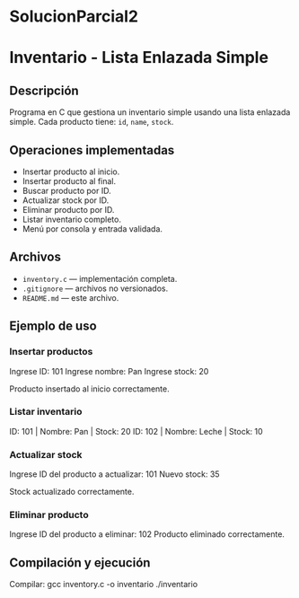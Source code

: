 # SolucionParcial2
# Inventario - Lista Enlazada Simple

## Descripción
Programa en C que gestiona un inventario simple usando una lista enlazada simple. Cada producto tiene: `id`, `name`, `stock`.

## Operaciones implementadas
- Insertar producto al inicio.
- Insertar producto al final.
- Buscar producto por ID.
- Actualizar stock por ID.
- Eliminar producto por ID.
- Listar inventario completo.
- Menú por consola y entrada validada.

## Archivos
- `inventory.c` — implementación completa.
- `.gitignore` — archivos no versionados.
- `README.md` — este archivo.

## Ejemplo de uso
### Insertar productos
Ingrese ID: 101
Ingrese nombre: Pan
Ingrese stock: 20

Producto insertado al inicio correctamente.

### Listar inventario
ID: 101 | Nombre: Pan | Stock: 20
ID: 102 | Nombre: Leche | Stock: 10

### Actualizar stock
Ingrese ID del producto a actualizar: 101
Nuevo stock: 35

Stock actualizado correctamente.

### Eliminar producto
Ingrese ID del producto a eliminar: 102
Producto eliminado correctamente.


## Compilación y ejecución
Compilar:
gcc inventory.c -o inventario
./inventario
